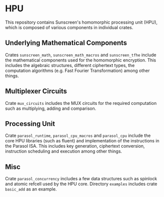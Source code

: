 # HPU
This repository contains Sunscreen's homomorphic processing unit (HPU), which is composed of various components in individual crates.

## Underlying Mathematical Components

Crates `sunscreen_math`, `sunscreen_math_macros` and `sunscreen_tfhe` include the mathematical components used for the homomorphic encryption. This includes the algebraic structures, different ciphertext types, the computation algorithms (e.g. Fast Fourier Transformation) among other things.

## Multiplexer Circuits

Crate `mux_circuits` includes the MUX circuits for the required computation such as multiplying, adding and comparison.

## Processing Unit

Crate `parasol_runtime`, `parasol_cpu_macros` and `parasol_cpu` include the core HPU libraries (such as fluent) and implementation of the instructions in the Parasol ISA. This includes key generation, ciphertext conversion, instruction scheduling and execution among other things.

## Misc

Crate `parasol_concurrency` includes a few data structures such as spinlock and atomic refcell used by the HPU core. Directory `examples` includes crate `basic_add` as an example.